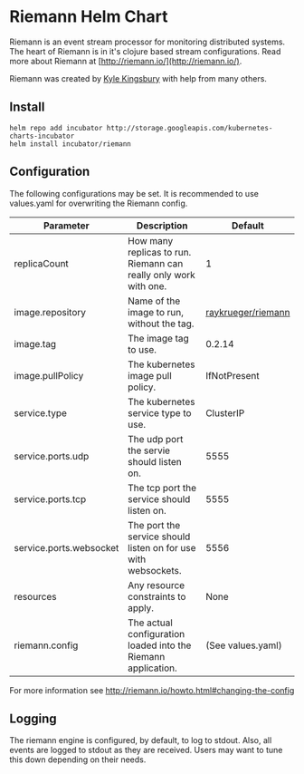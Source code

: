 # Riemann Helm Chart

Riemann is an event stream processor for monitoring distributed systems. The
heart of Riemann is in it's clojure based stream configurations. Read more about Riemann at [http://riemann.io/](http://riemann.io/).

Riemann was created by [Kyle Kingsbury](https://github.com/aphyr) with help
from many others.

## Install

    helm repo add incubator http://storage.googleapis.com/kubernetes-charts-incubator
    helm install incubator/riemann

## Configuration

The following configurations may be set. It is recommended to use values.yaml for overwriting the Riemann config.

Parameter | Description | Default
--------- | ----------- | -------
replicaCount | How many replicas to run. Riemann can really only work with one. | 1
image.repository | Name of the image to run, without the tag. | [raykrueger/riemann](https://github.com/raykrueger/riemann-docker)
image.tag | The image tag to use. | 0.2.14
image.pullPolicy | The kubernetes image pull policy. | IfNotPresent
service.type | The kubernetes service type to use. | ClusterIP
service.ports.udp | The udp port the servie should listen on. | 5555
service.ports.tcp | The tcp port the service should listen on. | 5555
service.ports.websocket | The port the service should listen on for use with websockets. | 5556
resources | Any resource constraints to apply. | None
riemann.config | The actual configuration loaded into the Riemann application. | (See values.yaml)

For more information see http://riemann.io/howto.html#changing-the-config

## Logging

The riemann engine is configured, by default, to log to stdout. Also, all
events are logged to stdout as they are received. Users may want to tune this
down depending on their needs.
